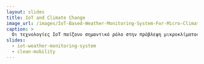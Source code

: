 ```yaml
---
layout: slides
title: IoT and Climate Change
image_url: /images/IoT-Based-Weather-Monitoring-System-For-Micro-Climate-Forecasting.jpg
caption: >
  Οι τεχνολογίες IoT παίζουν σημαντικό ρόλο στην πρόβλεψη μικροκλίματος και στην κατανόηση των αλλαγών στις τοπικές καιρικές συνθήκες. Οι πληροφορίες που συλλέγονται βοηθούν τις κοινότητες να προσαρμοστούν στις συνέπειες της κλιματικής αλλαγής.
slides:
  - iot-weather-monitoring-system
  - clean-mobility
---
```

